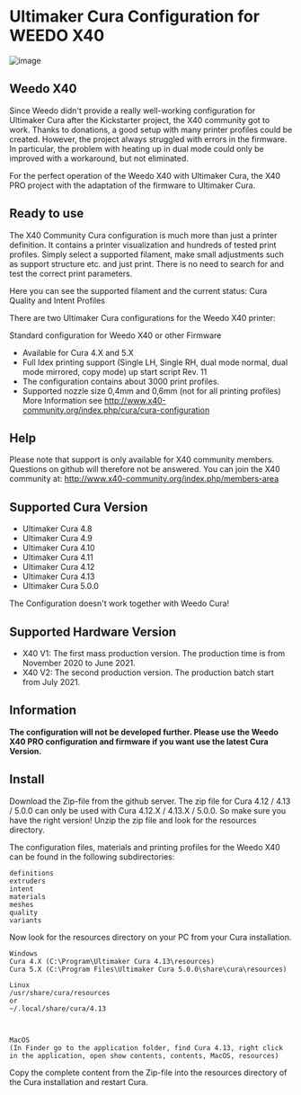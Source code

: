 # Ultimaker Cura Configuration for WEEDO X40
![image](http://www.x40-community.org/images/x40/cura.jpg)

## Weedo X40
Since Weedo didn't provide a really well-working configuration for Ultimaker Cura after the Kickstarter project, the X40 community got to work. Thanks to donations, a good setup with many printer profiles could be created.
However, the project always struggled with errors in the firmware. In particular, the problem with heating up in dual mode could only be improved with a workaround, but not eliminated.

For the perfect operation of the Weedo X40 with Ultimaker Cura, the X40 PRO project with the adaptation of the firmware to Ultimaker Cura.

## Ready to use
The X40 Community Cura configuration is much more than just a printer definition. It contains a printer visualization and hundreds of tested print profiles. Simply select a supported filament, make small adjustments such as support structure etc. and just print. There is no need to search for and test the correct print parameters. 

Here you can see the supported filament and the current status: Cura Quality and Intent Profiles

There are two Ultimaker Cura configurations for the Weedo X40 printer:

Standard configuration for Weedo X40 or other Firmware
- Available for Cura 4.X and 5.X
- Full Idex printing support (Single LH, Single RH, dual mode normal, dual mode mirrored, copy mode) up start script Rev. 11
- The configuration contains about 3000 print profiles.
- Supported nozzle size 0,4mm and 0,6mm (not for all printing profiles)
More Information see http://www.x40-community.org/index.php/cura/cura-configuration

## Help
Please note that support is only available for X40 community members. Questions on github will therefore not be answered.
You can join the X40 community at: http://www.x40-community.org/index.php/members-area

## Supported Cura Version 
- Ultimaker Cura 4.8
- Ultimaker Cura 4.9
- Ultimaker Cura 4.10
- Ultimaker Cura 4.11
- Ultimaker Cura 4.12
- Ultimaker Cura 4.13
- Ultimaker Cura 5.0.0

The Configuration doesn't work together with Weedo Cura! 

## Supported Hardware Version 
- X40 V1: The first mass production version. The production time is from November 2020 to June 2021.
- X40 V2: The second production version. The production batch start from July 2021.


## Information
**The configuration will not be developed further. Please use the Weedo X40 PRO configuration and firmware if you want use the latest Cura Version.**

## Install
Download the Zip-file from the github server. The zip file for Cura 4.12 / 4.13 / 5.0.0 can only be used with Cura 4.12.X / 4.13.X / 5.0.0. So make sure you have the right version! Unzip the zip file and look for the resources directory.  

The configuration files, materials and printing profiles for the Weedo X40 can be found in the following subdirectories: 

    definitions
    extruders
    intent
    materials
    meshes
    quality
    variants

Now look for the resources directory on your PC from your Cura installation.

    Windows
    Cura 4.X (C:\Program\Ultimaker Cura 4.13\resources)
    Cura 5.X (C:\Program Files\Ultimaker Cura 5.0.0\share\cura\resources)

    Linux
    /usr/share/cura/resources
    or
    ~/.local/share/cura/4.13



    MacOS 
    (In Finder go to the application folder, find Cura 4.13, right click in the application, open show contents, contents, MacOS, resources)

 

Copy the complete content from the Zip-file into the resources directory of the Cura installation and restart Cura.
